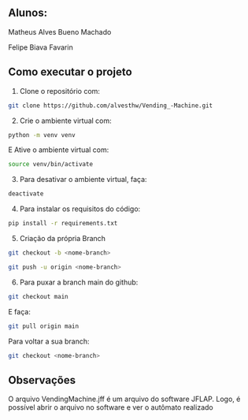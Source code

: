 ## Alunos:

Matheus Alves Bueno Machado

Felipe Biava Favarin

## Como executar o projeto

1. Clone o repositório com:
```bash
git clone https://github.com/alvesthw/Vending_-Machine.git
```

2. Crie o ambiente virtual com:
```bash
python -m venv venv
```

E Ative o ambiente virtual com:
```bash
source venv/bin/activate
```

3. Para desativar o ambiente virtual, faça:
```bash
deactivate
```

4. Para instalar os requisitos do código:
```bash
pip install -r requirements.txt
```

5. Criação da própria Branch
```bash
git checkout -b <nome-branch>
```

```bash
git push -u origin <nome-branch>
```

6. Para puxar a branch main do github:
```bash
git checkout main
```

E faça:
```bash
git pull origin main
```

Para voltar a sua branch:
```bash
git checkout <nome-branch>
```

## Observações

O arquivo VendingMachine.jff é um arquivo do software JFLAP. Logo, é possível abrir o arquivo no software e ver o autômato realizado
